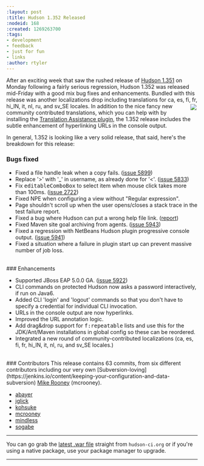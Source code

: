 ```yaml
---
:layout: post
:title: Hudson 1.352 Released
:nodeid: 168
:created: 1269263700
:tags:
- development
- feedback
- just for fun
- links
:author: rtyler
---
```

After an exciting week that saw the rushed release of [Hudson 1.351](https://jenkins.io/content/breaking-hudson-1351-released) on Monday following a fairly serious regression, Hudson 1.352 was released mid-Friday with a good mix bug fixes and enhancements. Bundled with this release was another localizations drop including translations for ca, es, fi, fr, hi_IN, it, nl, ru, and sv_SE locales.<img src="https://web.archive.org/web/*/https://agentdero.cachefly.net/continuousblog/hudson_neon.jpg" align="right" hspace="3" vspace="3"/> In addition to the nice fancy new community contributed translations, which you can help with by installing the [Translation Assistance plugin](https://wiki.jenkins.io/display/JENKINS/Translation+Assistance+Plugin), the 1.352 release includes the subtle enhancement of hyperlinking URLs in the console output.

In general, 1.352 is looking like a very solid release, that said, here's the breakdown for this release:


### Bugs fixed
<ul class=image> 
  <li class=bug> 
    Fixed a file handle leak when a copy fails.
    (<a href="https://issues.jenkins.io/browse/JENKINS-5899">issue 5899</a>)
  </li>
  <li class=bug> 
    Replace '&gt;' with '_' in username, as already done for '&lt;'.
    (<a href="https://issues.jenkins.io/browse/JENKINS-5833">issue 5833</a>)
  </li>
  <li class=bug> 
    Fix <tt>editableComboBox</tt> to select item when mouse click takes more than 100ms.
    (<a href="https://issues.jenkins.io/browse/JENKINS-2722">issue 2722</a>)
  </li>
  <li class=bug> 
    Fixed NPE when configuring a view without "Regular expression".
  </li>
  <li class=bug> 
    Page shouldn't scroll up when the user opens/closes a stack trace in the test failure report.
  </li>
  <li class=bug> 
    Fixed a bug where Hudson can put a wrong help file link.
    (<a href="https://n4.nabble.com/Resolution-of-help-files-in-jelly-entries-tp1592533p1592533.html">report</a>)
  </li>
  <li class=bug> 
    Fixed Maven site goal archiving from agents.
    (<a href="https://issues.jenkins.io/browse/JENKINS-5943">issue 5943</a>)
  </li>
  <li class=bug> 
    Fixed a regression with NetBeans Hudson plugin progressive console output.
    (<a href="https://issues.jenkins.io/browse/JENKINS-5941">issue 5941</a>)
  </li>
  <li class=bug> 
    Fixed a situation where a failure in plugin start up can prevent massive number of job loss. </ul>
  </li>


<br clear="all"/>
### Enhancements
<ul>
  <li class=rfe> 
    Supported JBoss EAP 5.0.0 GA.
    (<a href="https://issues.jenkins.io/browse/JENKINS-5922">issue 5922</a>)
  </li>
  <li class=rfe> 
    CLI commands on protected Hudson now asks a password interactively, if run on Java6.
  </li>
  <li class=rfe> 
    Added CLI 'login' and 'logout' commands so that you don't have to specify a credential
    for individual CLI invocation. 
  </li>
  <li class=rfe> 
    URLs in the console output are now hyperlinks. 
  </li>
  <li class=rfe> 
    Improved the URL annotation logic.
  </li>
  <li class=rfe> 
    Add drag&amp;drop support for <tt>f:repeatable</tt> lists and use this for
    the JDK/Ant/Maven installations in global config so these can be reordered.
  </li>
  <li class=rfe> 
    Integrated a new round of community-contributed localizations (ca, es, fi, fr, hi_IN, it, nl, ru, and sv_SE locales.)
  </li>
</ul>
<!--break-->
<br clear="all"/>
### Contributors
This release contains 63 commits, from six different contributors including our very own [Subversion-loving](https://jenkins.io/content/keeping-your-configuration-and-data-subversion) <a id="aptureLink_Ee9tWyJQUm" href="https://twitter.com/MikeRooney">Mike Rooney</a> (mcrooney).

* <a id="aptureLink_5nO4bAJUea" href="https://twitter.com/abayer">abayer</a>
* <a id="aptureLink_k1FSSV57Pl" href="https://blogs.sun.com/jglick/">jglick</a>
* <a id="aptureLink_7UNdgyqEaS" href="https://twitter.com/kohsukekawa">kohsuke</a>
* <a id="aptureLink_Ee9tWyJQUm" href="https://twitter.com/MikeRooney">mcrooney</a>
* <a id="aptureLink_XwoYyUAc5v" href="https://blogs.sun.com/mindless">mindless</a>
* <a id="aptureLink_hkiotPcJud" href="https://twitter.com/ssogabe">sogabe</a>



----

You can go grab the [latest .war file](http://mirrors.jenkins.io/war-stable/latest/jenkins.war) straight from `hudson-ci.org` or if you're using a native package, use your package manager to upgrade.

----
